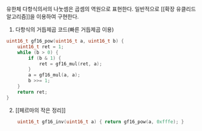 유한체 다항식의서의 나눗셈은
곱셈의 역원으로 표현한다.
일반적으로 [[확장 유클리드 알고리즘]]을 이용하여 구현한다.
1. 다항식의 거듭제곱 코드(빠른 거듭제곱 이용)
~~~cpp
uint16_t gf16_pow(uint16_t a, uint16_t b) {
	uint16_t ret = 1;
	while (b > 0) {
		if (b & 1) {
			ret = gf16_mul(ret, a);
		}
		a = gf16_mul(a, a);
		b >>= 1;
	}
	return ret;
}
~~~

2. [[페르마의 작은 정리]]
~~~cpp
	uint16_t gf16_inv(uint16_t a) { return gf16_pow(a, 0xfffe); }
~~~
